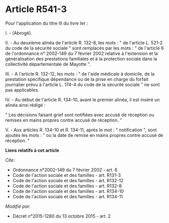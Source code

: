 # Article R541-3

Pour l'application du titre III du livre Ier : 

I. - (Abrogé). 

II. - Au deuxième alinéa de l'article R. 132-8, les mots : " de l'article L. 521-2 du code de la sécurité sociale " sont
remplacés par les mots : " de l'article 6 de l'ordonnance n° 2002-149 du 7 février 2002 relative à l'extension et la
généralisation des prestations familiales et à la protection sociale dans la collectivité départementale de Mayotte ". 

III. - A l'article R. 132-12, les mots : " de l'aide médicale à domicile, de la prestation spécifique dépendance ou de la
prise en charge du forfait journalier prévu à l'article L. 174-4 du code de la sécurité sociale " ne sont pas applicables. 

IV. - Au début de l'article R. 134-10, avant le premier alinéa, il est inséré un alinéa ainsi rédigé : 

" Les décisions faisant grief sont notifiées avec accusé de réception ou remises en mains propres contre accusé de réception.
" 

V. - Aux articles R. 134-10 et R. 134-11, après le mot : " notification ", sont ajoutés les mots : " ou la date de remise en
mains propres contre accusé de réception. "

**Liens relatifs à cet article**

_Cite_:

  - Ordonnance n°2002-149 du 7 février 2002 - art. 6
  - Code de l'action sociale et des familles - art. R131-3
  - Code de l'action sociale et des familles - art. R132-12
  - Code de l'action sociale et des familles - art. R132-8
  - Code de l'action sociale et des familles - art. R134-10
  - Code de l'action sociale et des familles - art. R134-11

_Modifié par_:

  - Décret n°2015-1280 du 13 octobre 2015 - art. 2
